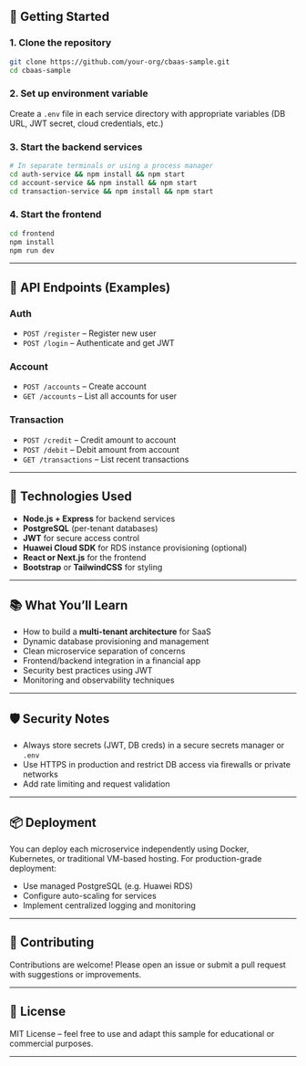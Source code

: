 ## 🚀 Getting Started

### 1. Clone the repository

```bash
git clone https://github.com/your-org/cbaas-sample.git
cd cbaas-sample
```

### 2. Set up environment variable

Create a `.env` file in each service directory with appropriate variables (DB URL, JWT secret, cloud credentials, etc.)

### 3. Start the backend services

```bash
# In separate terminals or using a process manager
cd auth-service && npm install && npm start
cd account-service && npm install && npm start
cd transaction-service && npm install && npm start
```

### 4. Start the frontend

```bash
cd frontend
npm install
npm run dev
```

---

## 🧪 API Endpoints (Examples)

### Auth

* `POST /register` – Register new user
* `POST /login` – Authenticate and get JWT

### Account

* `POST /accounts` – Create account
* `GET /accounts` – List all accounts for user

### Transaction

* `POST /credit` – Credit amount to account
* `POST /debit` – Debit amount from account
* `GET /transactions` – List recent transactions

---

## 🧰 Technologies Used

* **Node.js + Express** for backend services
* **PostgreSQL** (per-tenant databases)
* **JWT** for secure access control
* **Huawei Cloud SDK** for RDS instance provisioning (optional)
* **React or Next.js** for the frontend
* **Bootstrap** or **TailwindCSS** for styling

---

## 📚 What You’ll Learn

* How to build a **multi-tenant architecture** for SaaS
* Dynamic database provisioning and management
* Clean microservice separation of concerns
* Frontend/backend integration in a financial app
* Security best practices using JWT
* Monitoring and observability techniques

---

## 🛡️ Security Notes

* Always store secrets (JWT, DB creds) in a secure secrets manager or `.env`
* Use HTTPS in production and restrict DB access via firewalls or private networks
* Add rate limiting and request validation

---

## 📦 Deployment

You can deploy each microservice independently using Docker, Kubernetes, or traditional VM-based hosting. For production-grade deployment:

* Use managed PostgreSQL (e.g. Huawei RDS)
* Configure auto-scaling for services
* Implement centralized logging and monitoring

---

## 🤝 Contributing

Contributions are welcome! Please open an issue or submit a pull request with suggestions or improvements.

---

## 📄 License

MIT License – feel free to use and adapt this sample for educational or commercial purposes.

---

```

